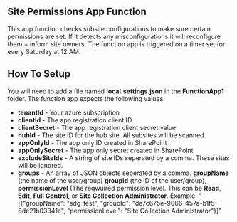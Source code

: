 ##  Site Permissions App Function
This app function checks subsite configurations to make sure certain permissions are set. If it detects any misconfigurations it will reconfigure them + inform site owners. The function app is triggered on a timer set for every Saturday at 12 AM.
## How To Setup
You will need to add a file named **local.settings.json** in the **FunctionApp1** folder.  The function app expects the following values:
- **tenantId** - Your azure subscription
- **clientId** - The app registration client ID
- **clientSecret** - The app registration client secret value
- **hubId** - The site ID for the hub site. All subsites will be scanned.
- **appOnlyId** - The app only ID created in SharePoint
- **appOnlySecret** - The app only secret created in SharePoint
- **excludeSiteIds** - A string of site IDs seperated by a comma. These sites will be ignored.
- **groups** - An array of JSON objects seperated by a comma. 
**groupName** (the name of the user/group)
**groupId** (the ID of the user/group), 
**permissionLevel** (The reqwuired permission level. This can be **Read**, **Edit**, **Full Control**, or **Site Collection Administrator**.
Example:
		"[{\"groupName\": \"sdg_test\", \"groupId\": \"de7c675e-9066-457a-b1f5-8de21b03341e\", \"permissionLevel\": \"Site Collection Administrator\"}]"
